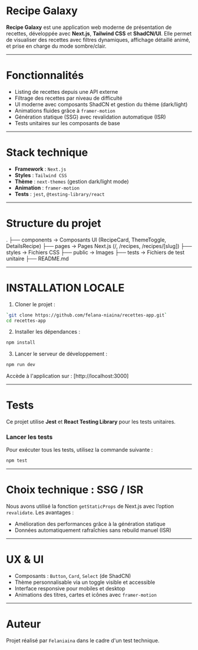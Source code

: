 # Recipe Galaxy

**Recipe Galaxy** est une application web moderne de présentation de recettes, développée avec **Next.js**, **Tailwind CSS** et **ShadCN/UI**. Elle permet de visualiser des recettes avec filtres dynamiques, affichage détaillé animé, et prise en charge du mode sombre/clair.

---

# Fonctionnalités

- Listing de recettes depuis une API externe
- Filtrage des recettes par niveau de difficulté
- UI moderne avec composants ShadCN et gestion du thème (dark/light)
- Animations fluides grâce à `framer-motion`
- Génération statique (SSG) avec revalidation automatique (ISR)
- Tests unitaires sur les composants de base

---

# Stack technique

- **Framework** : `Next.js`
- **Styles** : `Tailwind CSS`
- **Thème** : `next-themes` (gestion dark/light mode)
- **Animation** : `framer-motion`
- **Tests** : `jest`, `@testing-library/react`

---

# Structure du projet

.
├── components         → Composants UI (RecipeCard, ThemeToggle, DetailsRecipe)
├── pages              → Pages Next.js (/, /recipes, /recipes/[slug])
├── styles             → Fichiers CSS
├── public             → Images
├── tests              → Fichiers de test unitaire
├── README.md



---

# INSTALLATION LOCALE

1. Cloner le projet :
```bash
`git clone https://github.com/felana-niaina/recettes-app.git`
cd recettes-app
```

2. Installer les dépendances :

```bash
npm install
```

3. Lancer le serveur de développement :

```bash
npm run dev
```

Accède à l'application sur : [http://localhost:3000]

---

# Tests

Ce projet utilise **Jest** et **React Testing Library** pour les tests unitaires.

### Lancer les tests

Pour exécuter tous les tests, utilisez la commande suivante :

```bash
npm test
```
---

# Choix technique : SSG / ISR

Nous avons utilisé la fonction `getStaticProps` de Next.js avec l’option `revalidate`.
Les avantages  :

- Amélioration des performances grâce à la génération statique
- Données automatiquement rafraîchies sans rebuild manuel (ISR)


---

# UX & UI

- Composants : `Button`, `Card`, `Select` (de ShadCN)
- Thème personnalisable via un toggle visible et accessible
- Interface responsive pour mobiles et desktop
- Animations des titres, cartes et icônes avec `framer-motion`


---

# Auteur

Projet réalisé par `Felaniaina` dans le cadre d'un test technique.

